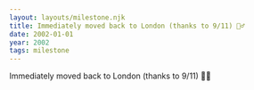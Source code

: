 ```yaml
---
layout: layouts/milestone.njk
title: Immediately moved back to London (thanks to 9/11) 🙅‍♂️
date: 2002-01-01
year: 2002
tags: milestone
---
```

Immediately moved back to London (thanks to 9/11) 🙅‍♂️

